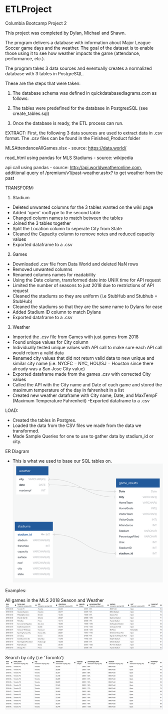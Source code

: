 # ETLProject
Columbia Bootcamp Project 2

This project was completed by Dylan, Michael and Shawn.

The program delivers a database with information about Major League Soccer game days and the weather. The goal of the dataset is to enable those using it to see how weather impacts the game (attendance, performance, etc.). 

The program takes 3 data sources and eventually creates a normalized database with 3 tables in PostgreSQL.

These are the steps that were taken:

1. The database schema was defined in quickdatabasediagrams.com as follows:

2. The tables were predefined for the database in PostgresSQL (see create_tables.sql)

3. Once the database is ready, the ETL process can run.


EXTRACT: First, the following 3 data sources are used to extract data in .csv format. The .csv files can be found in the Finished_Product folder

MLSAttendanceAllGames.xlsx - source: https://data.world/

read_html using pandas for MLS Stadiums - source: wikipedia

api call using pandas - source: http://api.worldweatheronline.com, additional query of /premium/v1/past-weather.ashx? to get weather from the past


TRANSFORM:

1. Stadium
- Deleted unwanted columns for the 3 tables wanted on the wiki page
- Added 'open' rooftype to the second table
- Changed column names to match between the tables
- Joined the 3 tables together
- Split the Location column to seperate City from State
- Cleaned the Capacity column to remove notes and reduced capacity values
- Exported dataframe to a .csv

2. Games
- Downloaded .csv file from Data World and deleted NaN rows 
- Removed unwanted columns 
- Renamed columns names for readability 
- Using the Date column, transformed date into UNIX time for API request 
- Limited the number of seasons to just 2018 due to restrictions of API request
- Cleaned the stadiums so they are uniform (i.e StubHub and Stubhub = StubHub)
- Cleaned the stadiums so that they are the same name to Dylans for ease 
- Added Stadium ID column to match Dylans 
- Exported dataframe to a .csv

3. Weather
- Imported the .csv file from Games with just games from 2018
- Found unique values for City column
- Individually tested unique values with API call to make sure each API call would return a valid data
- Renamed city values that did not return valid data to new unique and similar city name (i.e. NYCFC = NYC, HOU/SJ = Houston since there already was a San Jose City value)
- Exported dataframe made from the games .csv with corrected City values
- Called the API with the City name and Date of each game and stored the maximum temperature of the day in fahrenheit in a list
- Created new weather dataframe with City name, Date, and MaxTempF (Maximum Temperature Fahrenheit)
-Exported dataframe to a .csv

LOAD:

- Created the tables in Postgres.
- Loaded the data from the CSV files we made from the data we transformed. 
- Made Sample Queries for one to use to gather data by stadium_id or city. 

ER Diagram 
- This is what we used to base our SQL tables on. 
![ER Diagram](https://github.com/MGao535/ETLProject/blob/master/Pictures/Screen%20Shot%202020-05-09%20at%207.16.33%20PM.png)

Examples:


All games in the MLS 2018 Season and Weather
![MLS 2018 Weather](https://github.com/MGao535/ETLProject/blob/master/Pictures/All_games.png)

Search by city (i.e 'Toronto')
![Toronto Search Query](https://github.com/MGao535/ETLProject/blob/master/Pictures/Toronto.png)
